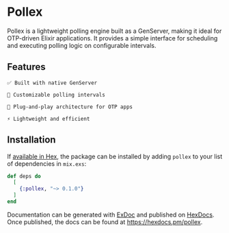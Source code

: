 # Pollex

Pollex is a lightweight polling engine built as a GenServer, making it ideal for OTP-driven Elixir applications. It provides a simple interface for scheduling and executing polling logic on configurable intervals.

## Features

    ✅ Built with native GenServer

    🔁 Customizable polling intervals

    🔌 Plug-and-play architecture for OTP apps

    ⚡ Lightweight and efficient

## Installation

If [available in Hex](https://hex.pm/docs/publish), the package can be installed
by adding `pollex` to your list of dependencies in `mix.exs`:

```elixir
def deps do
  [
    {:pollex, "~> 0.1.0"}
  ]
end
```

Documentation can be generated with [ExDoc](https://github.com/elixir-lang/ex_doc)
and published on [HexDocs](https://hexdocs.pm). Once published, the docs can
be found at <https://hexdocs.pm/pollex>.

